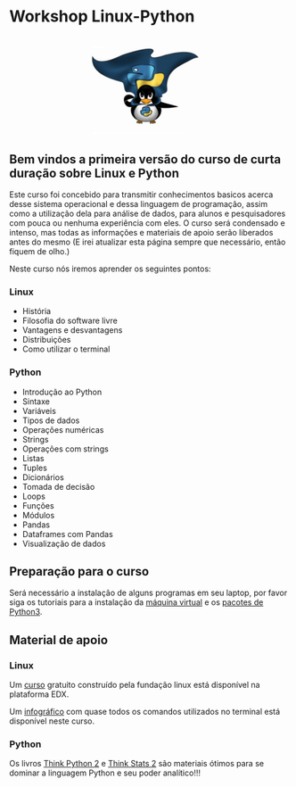 # Workshop Linux-Python

![](https://github.com/brunoand/workshop-Linux-Python/blob/master/Wiki/header.png)

## Bem vindos a primeira versão do curso de curta duração sobre Linux e Python

Este curso foi concebido para transmitir conhecimentos basicos acerca desse sistema operacional e dessa linguagem de programação, assim como a utilização dela para análise de dados, para alunos e pesquisadores com pouca ou nenhuma experiência com eles. O curso será condensado e intenso, mas todas as informações e materiais de apoio serão liberados antes do mesmo (E irei atualizar esta página sempre que necessário, então fiquem de olho.)

Neste curso nós iremos aprender os seguintes pontos:

### Linux

- História
- Filosofia do software livre
- Vantagens e desvantagens
- Distribuições
- Como utilizar o terminal

### Python

- Introdução ao Python
- Sintaxe
- Variáveis
- Tipos de dados
- Operações numéricas
- Strings
- Operações com strings
- Listas
- Tuples
- Dicionários
- Tomada de decisão
- Loops
- Funções
- Módulos
- Pandas
- Dataframes com Pandas
- Visualização de dados

## Preparação para o curso

Será necessário a instalação de alguns programas em seu laptop, por favor siga os tutoriais para a instalação da [máquina virtual](https://github.com/brunoand/workshop-Linux-Python/wiki/Instala%C3%A7%C3%A3o-da-m%C3%A1quina-virtual) e os [pacotes de Python3](https://github.com/brunoand/workshop-Linux-Python/wiki/Instala%C3%A7%C3%A3o-de-Python-3-e-pacotes-necess%C3%A1rios!).

## Material de apoio

### Linux

Um [curso](https://www.edx.org/course/introduction-linux-linuxfoundationx-lfs101x-1) gratuito construído pela fundação linux está disponível na plataforma EDX. 

Um [infográfico](https://github.com/brunoand/workshop-Linux-Python/blob/master/Linux/Utilidades/Linux-Command-Line-Guide%20.png) com quase todos os comandos utilizados no terminal está disponível neste curso.

### Python

Os livros [Think Python 2](http://greenteapress.com/wp/think-python-2e/) e [Think Stats 2](http://greenteapress.com/wp/think-stats-2e/) são materiais ótimos para se dominar a linguagem Python e seu poder analítico!!!

